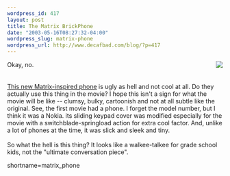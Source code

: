```yaml
--- 
wordpress_id: 417
layout: post
title: The Matrix BrickPhone
date: "2003-05-16T08:27:32-04:00"
wordpress_slug: matrix-phone
wordpress_url: http://www.decafbad.com/blog/?p=417
---
```

<a href="http://www.samsungtelecom.com/matrix/"><img src="http://www.samsungtelecom.com/matrix/images/home_phone.jpg" align="right" border="0" /></a>
Okay, no.  
<br /><br />
<a href="http://www.samsungtelecom.com/matrix/">This new Matrix-inspired phone</a> is ugly as hell and not cool at all.  Do they actually use this thing in the movie?  I hope this isn't a sign for what the movie will be like -- clumsy, bulky, cartoonish and not at all subtle like the original.  See, the first movie had a phone.  I forget the model number, but I think it was a Nokia.  its sliding keypad cover was modified especially for the movie with a switchblade-springload action for extra cool factor.  And, unlike a lot of phones at the time, it was slick and sleek and tiny.
<br /><br />
So what the hell is this thing?  It looks like a walkee-talkee for grade school kids, not the "ultimate conversation piece".
<!--more-->
shortname=matrix_phone
